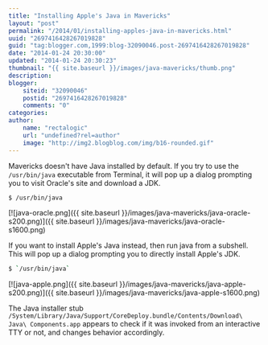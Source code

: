 ```yaml
---
title: "Installing Apple's Java in Mavericks"
layout: "post"
permalink: "/2014/01/installing-apples-java-in-mavericks.html"
uuid: "2697416428267019828"
guid: "tag:blogger.com,1999:blog-32090046.post-2697416428267019828"
date: "2014-01-24 20:30:00"
updated: "2014-01-24 20:30:23"
thumbnail: "{{ site.baseurl }}/images/java-mavericks/thumb.png"
description: 
blogger:
    siteid: "32090046"
    postid: "2697416428267019828"
    comments: "0"
categories: 
author: 
    name: "rectalogic"
    url: "undefined?rel=author"
    image: "http://img2.blogblog.com/img/b16-rounded.gif"
---
```


Mavericks doesn't have Java installed by default. If you try to use the `/usr/bin/java` executable from Terminal, it will pop up a dialog prompting you to visit Oracle's site and download a JDK.

```bash
$ /usr/bin/java
```
[![java-oracle.png]({{ site.baseurl }}/images/java-mavericks/java-oracle-s200.png)]({{ site.baseurl }}/images/java-mavericks/java-oracle-s1600.png)

If you want to install Apple's Java instead, then run java from a subshell. This will pop up a dialog prompting you to directly install Apple's JDK.

```bash
$ `/usr/bin/java`
```
[![java-apple.png]({{ site.baseurl }}/images/java-mavericks/java-apple-s200.png)]({{ site.baseurl }}/images/java-mavericks/java-apple-s1600.png)

The Java installer stub `/System/Library/Java/Support/CoreDeploy.bundle/Contents/Download\ Java\ Components.app` appears to check if it was invoked from an interactive TTY or not, and changes behavior accordingly.